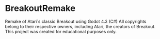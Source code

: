# BreakoutRemake
Remake of Atari´s classic Breakout using Godot 4.3 (C#) All copyrights belong to their respective owners, including Atari, the creators of Breakout. This project was created for educational purposes only.
